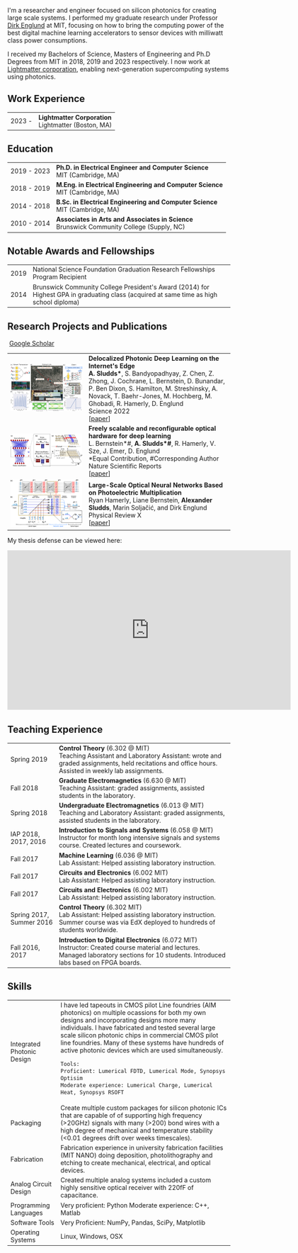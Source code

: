 I'm a researcher and engineer focused on silicon photonics for creating large scale systems. I performed my graduate research under Professor [Dirk Englund](https://www.rle.mit.edu/qp/) at MIT, focusing on how to bring the computing power of the best digital machine learning accelerators to sensor devices with milliwatt class power consumptions. <br>

I received my Bachelors of Science, Masters of Engineering and Ph.D Degrees from MIT in 2018, 2019 and 2023 respectively. 
I now work at [Lightmatter corporation](https://lightmatter.co/), enabling next-generation supercomputing systems using photonics.

## <i class="fa fa-chevron-right"></i> Work Experience

<table class="table table-hover">
  <tr>
    <td class="col-md-3"> 2023 -  </td>
    <td>
        <strong>Lightmatter Corporation </strong>
        <br>
      Lightmatter (Boston, MA)
    </td>
  </tr>
</table>

## <i class="fa fa-chevron-right"></i> Education

<table class="table table-hover">
  <tr>
    <td class="col-md-3"> 2019 - 2023 </td>
    <td>
        <strong>Ph.D. in Electrical Engineer and Computer Science </strong>
        <br>
      MIT (Cambridge, MA)
    </td>
  </tr>
  <tr>
    <td class="col-md-3"> 2018 - 2019 </td>
    <td>
        <strong>M.Eng. in Electrical Engineering and Computer Science</strong>
        <br>
      MIT (Cambridge, MA)
    </td>
  </tr>
  <tr>
    <td class="col-md-3"> 2014 - 2018</td>
    <td>
        <strong>B.Sc. in Electrical Engineering and Computer Science</strong>
        <br>
      MIT (Cambridge, MA)
    </td>
  </tr>
  <tr>
    <td class="col-md-3"> 2010 - 2014</td>
    <td>
      <strong> Associates in Arts and Associates in Science </strong>
      <br>
      Brunswick Community College (Supply, NC)
    </td>
  </tr>
</table>

## <i class="fa fa-chevron-right"></i> Notable Awards and Fellowships
<table class="table table-hover">
<tr>
  <td class='col-md-2'>2019</td>
  <td>
   National Science Foundation Graduation Research Fellowships Program Recipient
    <!--  -->
  </td>
</tr>
  
<tr>
  <td class='col-md-2'>2014</td>
  <td>
    Brunswick Community College President's Award (2014) for Highest GPA in graduating class (acquired at same time as high school diploma)
  </td>
</tr>

</table>

## <i class="fa fa-chevron-right"></i> Research Projects and Publications <a href=""><i class="fa fa-code-fork" aria-hidden="true"></i></a>

<a href="https://scholar.google.com/citations?user=xQ3bAK0AAAAJ&hl=en" class="btn btn-primary" style="padding: 0.3em;">
  <i class="ai ai-google-scholar"></i> Google Scholar
</a>
<table class="table table-hover">
  
<tr>
<td class="col-md-3"><a href='https://www.science.org/stoken/author-tokens/ST-814/full' target='_blank'><img src="images/publications/netcast.png"/></a> </td>
<td>
    <strong>Delocalized Photonic Deep Learning on the Internet's Edge</strong><br>
    <strong>A. Sludds*</strong>, S. Bandyopadhyay, Z. Chen, Z. Zhong, J. Cochrane, L. Bernstein, D. Bunandar, P. Ben Dixon, S. Hamilton, M. Streshinsky, A. Novack, T. Baehr-Jones, M. Hochberg, M. Ghobadi, R. Hamerly, D. Englund <br>
    Science 2022 <br>
    [<a href='https://www.science.org/stoken/author-tokens/ST-814/full' target='_blank'>paper</a>] <br>
    
<div id="abs_demetcisantorella" style="text-align: justify; display: none" markdown="1">
Advances in deep neural networks (DNNs) are transforming science and technology. However, the increasing computational demands of the most powerful DNNs limit deployment on low-power devices, such as smartphones and sensors -- and this trend is accelerated by the simultaneous move towards Internet-of-Things (IoT) devices. Numerous efforts are underway to lower power consumption, but a fundamental bottleneck remains due to energy consumption in matrix algebra, even for analog approaches including neuromorphic, analog memory and photonic meshes. Here we introduce and demonstrate a new approach that sharply reduces energy required for matrix algebra by doing away with weight memory access on edge devices, enabling orders of magnitude energy and latency reduction. At the core of our approach is a new concept that decentralizing the DNN for delocalized, optically accelerated matrix algebra on edge devices. Using a silicon photonic smart transceiver, we demonstrate experimentally that this scheme, termed Netcast, dramatically reduces energy consumption. We demonstrate operation in a photon-starved environment with 40 aJ/multiply of optical energy for 98.8% accurate image recognition and <1 photon/multiply using single photon detectors. Furthermore, we show realistic deployment of our system, classifying images with 3 THz of bandwidth over 86 km of deployed optical fiber in a Boston-area fiber network. Our approach enables computing on a new generation of edge devices with speeds comparable to modern digital electronics and power consumption that is orders of magnitude lower
</div>
</td>
</tr>

  
  
<tr>
<td class="col-md-3"><a href='https://www.nature.com/articles/s41598-021-82543-3' target='_blank'><img src="images/publications/freely_scalable.jpg"/></a> </td>
<td>
    <strong>Freely scalable and reconfigurable optical hardware for deep learning</strong><br>
    L. Bernstein*#, <strong>A. Sludds*#</strong>, R. Hamerly, V. Sze, J. Emer, D. Englund <br>
     *Equal Contribution, #Corresponding Author<br>
    Nature Scientific Reports <br>
    [<a href='https://www.nature.com/articles/s41598-021-82543-3' target='_blank'>paper</a>] <br>
    
<div id="abs_demetcisantorella" style="text-align: justify; display: none" markdown="1">
As deep neural network (DNN) models grow ever-larger, they can achieve higher accuracy and solve more complex problems. This trend has been enabled by an increase in available compute power; however, efforts to continue to scale electronic processors are impeded by the costs of communication, thermal management, power delivery and clocking. To improve scalability, we propose a digital optical neural network (DONN) with intralayer optical interconnects and reconfigurable input values. The path-length-independence of optical energy consumption enables information locality between a transmitter and a large number of arbitrarily arranged receivers, which allows greater flexibility in architecture design to circumvent scaling limitations. In a proof-of-concept experiment, we demonstrate optical multicast in the classification of 500 MNIST images with a 3-layer, fully-connected network. We also analyze the energy consumption of the DONN and find that digital optical data transfer is beneficial over electronics when the spacing of computational units is on the order of >10μm.
</div>
</td>
</tr>
  

<tr>
<td class="col-md-3"><a href='https://journals.aps.org/prx/abstract/10.1103/PhysRevX.9.021032' target='_blank'><img src="images/publications/prx.png"/></a> </td>
<td>
    <strong>Large-Scale Optical Neural Networks Based on Photoelectric Multiplication</strong><br>
  Ryan Hamerly, Liane Bernstein, <strong>Alexander Sludds</strong>, Marin Soljačić, and Dirk Englund <br>
    Physical Review X<br>
    [<a href='https://journals.aps.org/prx/abstract/10.1103/PhysRevX.9.021032' target='_blank'>paper</a>] <br>
    
<div id="abs_demetcisantorella" style="text-align: justify; display: none" markdown="1">
Recent success in deep neural networks has generated strong interest in hardware accelerators to improve speed and energy consumption. This paper presents a new type of photonic accelerator based on coherent detection that is scalable to large (N≳106) networks and can be operated at high (gigahertz) speeds and very low (subattojoule) energies per multiply and accumulate (MAC), using the massive spatial multiplexing enabled by standard free-space optical components. In contrast to previous approaches, both weights and inputs are optically encoded so that the network can be reprogrammed and trained on the fly. Simulations of the network using models for digit and image classification reveal a “standard quantum limit” for optical neural networks, set by photodetector shot noise. This bound, which can be as low as 50  zJ/MAC, suggests that performance below the thermodynamic (Landauer) limit for digital irreversible computation is theoretically possible in this device. The proposed accelerator can implement both fully connected and convolutional networks. We also present a scheme for backpropagation and training that can be performed in the same hardware. This architecture will enable a new class of ultralow-energy processors for deep learning.
</div>
</td>
</tr>
  
</table>

My thesis defense can be viewed here:
<iframe title="vimeo-player" src="https://player.vimeo.com/video/797079017?h=485b115573" width="640" height="360" frameborder="0"    allowfullscreen></iframe>


## <i class="fa fa-chevron-right"></i> Teaching Experience
<table class="table table-hover">
<tr>
  <td class='col-md-1'>Spring 2019</td>
  <td><strong>Control Theory</strong> (6.302 @ MIT)<br>
  Teaching Assistant and Laboratory Assistant: wrote and graded assignments, held recitations and office hours. Assisted in weekly lab assignments.</td>
</tr>
  
<tr>
  <td class='col-md-1'>Fall 2018</td>
  <td><strong>Graduate Electromagnetics</strong> (6.630 @ MIT)<br>
   Teaching Assistant: graded assignments, assisted students in the laboratory.</td>
</tr>
  
<tr>
  <td class='col-md-1'>Spring 2018</td>
  <td><strong>Undergraduate Electromagnetics</strong> (6.013 @ MIT)<br>
   Teaching and Laboratory Assistant: graded assignments, assisted students in the laboratory.</td>
</tr>
  
<tr>
  <td class='col-md-1'>IAP 2018, 2017, 2016</td>
  <td><strong>Introduction to Signals and Systems </strong> (6.058 @ MIT)<br>
   Instructor for month long intensive signals and systems course. Created lectures and coursework. </td>
</tr>
  
<tr>
  <td class='col-md-1'>Fall 2017</td>
  <td><strong>Machine Learning </strong> (6.036 @ MIT)<br>
   Lab Assistant: Helped assisting laboratory instruction. </td>
</tr>
  
<tr>
  <td class='col-md-1'>Fall 2017</td>
  <td><strong>Circuits and Electronics </strong> (6.002 MIT)<br>
   Lab Assistant: Helped assisting laboratory instruction. </td>
</tr>
    
<tr>
  <td class='col-md-1'>Fall 2017</td>
  <td><strong>Circuits and Electronics </strong> (6.002 MIT)<br>
   Lab Assistant: Helped assisting laboratory instruction. </td>
</tr>
    
<tr>
  <td class='col-md-1'>Spring 2017, Summer 2016</td>
  <td><strong>Control Theory </strong> (6.302 MIT)<br>
   Lab Assistant: Helped assisting laboratory instruction. Summer course was via EdX deployed to hundreds of students worldwide.</td>
</tr>
    
<tr>
  <td class='col-md-1'>Fall 2016, 2017</td>
  <td><strong>Introduction to Digital Electronics </strong> (6.072 MIT)<br>
   Instructor: Created course material and lectures. Managed laboratory sections for 10 students. Introduced labs based on FPGA boards.</td>
</tr>
    
</table>

## <i class="fa fa-chevron-right"></i> Skills
<table class="table table-hover">
  
<tr>
  <td class='col-md-2'>Integrated Photonic Design</td>
  <td>
    I have led tapeouts in CMOS pilot Line foundries (AIM photonics) on multiple ocassions for both my own designs and incorporating designs more many individuals. I have fabricated and tested several large scale silicon photonic chips in commercial CMOS pilot line foundries. Many of these systems have hundreds of active photonic devices which are used simultaneously. 
    
    Tools:
    Proficient: Lumerical FDTD, Lumerical Mode, Synopsys Optisim
    Moderate experience: Lumerical Charge, Lumerical Heat, Synopsys RSOFT
  </td>
</tr>
  
<tr>
  <td class='col-md-2'>Packaging</td>
  <td>
    Create multiple custom packages for silicon photonic ICs that are capable of of supporting high frequency (>20GHz) signals with many (>200) bond wires with a high degree of mechanical and temperature stability (<0.01 degrees drift over weeks timescales).
  </td>
</tr>
  
<tr>
  <td class='col-md-2'>Fabrication</td>
  <td>
    Fabrication experience in university fabrication facilities (MIT NANO) doing deposition, photolithography and etching to create mechanical, electrical, and optical devices.
  </td>
</tr>
  
<tr>
  <td class='col-md-2'>Analog Circuit Design</td>
  <td>
    Created multiple analog systems included a custom highly sensitive optical receiver with 220fF of capacitance.
  </td>
</tr>
  
<tr>
  <td class='col-md-2'>Programming Languages</td>
  <td>
    Very proficient: Python
    Moderate experience: C++, Matlab
  </td>
</tr>
  
<tr>
<td class='col-md-2'>Software Tools</td>
<td>
  Very Proficient: NumPy, Pandas, SciPy, Matplotlib
</td>
</tr>
  
<tr>
<td class='col-md-2'>Operating Systems</td>
<td>
  Linux, Windows, OSX
</td>
</tr>
</table>
